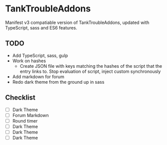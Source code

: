 # TankTroubleAddons

Manifest v3 compatiable version of TankTroubleAddons, updated with TypeScript, sass and ES6 features.

## TODO

- Add TypeScript, sass, gulp
- Work on hashes
  - Create JSON file with keys matching the hashes of the script that the entry links to. Stop evaluation of script, inject custom synchronously
- Add markdown for forum
- Redo dark theme from the ground up in sass

## Checklist

- [ ] Dark Theme
- [ ] Forum Markdown
- [ ] Round timer
- [ ] Dark Theme
- [ ] Dark Theme
- [ ] Dark Theme
